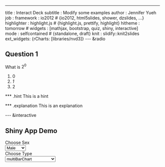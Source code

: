---
title       : Interact Deck
subtitle    : Modify some examples
author      : Jennifer Yueh
job         : 
framework   : io2012        # {io2012, html5slides, shower, dzslides, ...}
highlighter : highlight.js  # {highlight.js, prettify, highlight}
hitheme     : tomorrow      # 
widgets     : [mathjax, bootstrap, quiz, shiny, interactive]            
mode        : selfcontained # {standalone, draft}
knit        : slidify::knit2slides
ext_widgets: {rCharts: [libraries/nvd3]}
--- &radio

## Question 1

What is $2^0$

1. 0
2. _1_
3. 2

*** .hint
This is a hint

*** .explanation
This is an explanation

--- &interactive

## Shiny App Demo

<div class="row-fluid">
  <div class="col-sm-4">
    <form class="well">
      <div class="form-group shiny-input-container">
        <label class="control-label" for="sex">Choose Sex</label>
        <div>
          <select id="sex"><option value="Male" selected>Male</option>
<option value="Female">Female</option></select>
          <script type="application/json" data-for="sex" data-nonempty="">{}</script>
        </div>
      </div>
      <div class="form-group shiny-input-container">
        <label class="control-label" for="type">Choose Type</label>
        <div>
          <select id="type"><option value="multiBarChart" selected>multiBarChart</option>
<option value="multiBarHorizontalChart">multiBarHorizontalChart</option></select>
          <script type="application/json" data-for="type" data-nonempty="">{}</script>
        </div>
      </div>
    </form>
  </div>
  <div class="col-sm-8">
    <div id="nvd3plot" class="shiny-html-output nvd3 rChart"></div>
  </div>
</div>



